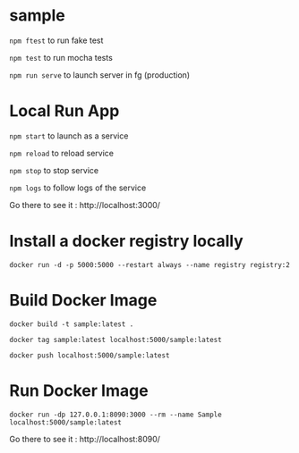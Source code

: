 # sample

`npm ftest` to run fake test

`npm test` to run mocha tests

`npm run serve` to launch server in fg (production)

# Local Run App

`npm start` to launch as a service

`npm reload` to reload service

`npm stop` to stop service

`npm logs` to follow logs of the service

Go there to see it : http://localhost:3000/

# Install a docker registry locally

`docker run -d -p 5000:5000 --restart always --name registry registry:2`

# Build Docker Image

`docker build -t sample:latest .`

`docker tag sample:latest localhost:5000/sample:latest`

`docker push localhost:5000/sample:latest`

# Run Docker Image

`docker run -dp 127.0.0.1:8090:3000 --rm --name Sample localhost:5000/sample:latest`

Go there to see it : http://localhost:8090/
